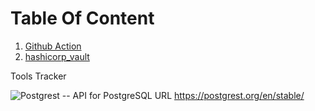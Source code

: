 
# Table Of Content

 1. [Github Action](https://github.com/sarag5/KBBook/blob/main/Github_Action.md)
 2. [hashicorp_vault](https://github.com/sarag5/KBBook/blob/main/hashicorp_vault.md)

Tools Tracker

![Postgrest](https://img.shields.io/badge/-Postgrest-blue?style=flat-square&logo=cloudsmith) -- API for PostgreSQL URL https://postgrest.org/en/stable/
